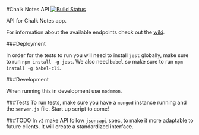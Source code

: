 #Chalk Notes API [![Build Status](https://travis-ci.org/HackerYou/chalk-api.svg)](https://travis-ci.org/HackerYou/starbuck-api)

API for Chalk Notes app.

For information about the available endpoints check out the [wiki](https://github.com/HackerYou/chalk-api/wiki).

###Deployment

In order for the tests to run you will need to install `jest` globally, make sure to run `npm install -g jest`. We also need `babel` so make sure to run `npm install -g babel-cli`. 

###Development

When running this in development use `nodemon`.

###Tests
To run tests, make sure you have a `mongod` instance running and the `server.js` file. Start up script to come!


###TODO
In `v2` make API follow [`json:api`](http://jsonapi.org/) spec, to make it more adaptable to future clients. It will create a standardized interface.


